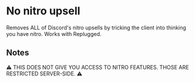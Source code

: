 # No nitro upsell

Removes ALL of Discord's nitro upsells by tricking the client into thinking you have nitro. Works
with Replugged.

## Notes

⚠️ THIS DOES NOT GIVE YOU ACCESS TO NITRO FEATURES. THOSE ARE RESTRICTED SERVER-SIDE. ⚠️
